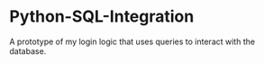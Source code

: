 # Python-SQL-Integration
A prototype of my login logic that uses queries to interact with the database.

